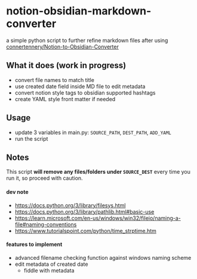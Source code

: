 # notion-obsidian-markdown-converter
a simple python script to further refine markdown files after using [connertennery/Notion-to-Obsidian-Converter](https://github.com/connertennery/Notion-to-Obsidian-Converter)

## What it does (work in progress)
- convert file names to match title
- use created date field inside MD file to edit metadata
- convert notion style tags to obsidian supported hashtags
- create YAML style front matter if needed

## Usage
- update 3 variables in main.py: `SOURCE_PATH`, `DEST_PATH`, `ADD_YAML`
- run the script

## Notes
This script **will remove any files/folders under `SOURCE_DEST`** every time you run it, so proceed with caution.

#### dev note
- https://docs.python.org/3/library/filesys.html
- https://docs.python.org/3/library/pathlib.html#basic-use
- https://learn.microsoft.com/en-us/windows/win32/fileio/naming-a-file#naming-conventions
- https://www.tutorialspoint.com/python/time_strptime.htm

#### features to implement
- advanced filename checking function against windows naming scheme
- edit metadata of created date
    - fiddle with metadata